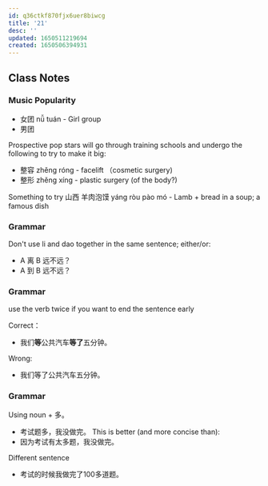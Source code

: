 ```yaml
---
id: q36ctkf870fjx6uer8biwcg
title: '21'
desc: ''
updated: 1650511219694
created: 1650506394931
---
```


## Class Notes

### Music Popularity

- 女团 nǚ tuán - Girl group
- 男团 

Prospective pop stars will go through training schools and undergo the following to try to make it big:
- 整容 zhěng róng - facelift （cosmetic surgery)
- 整形 zhěng xíng - plastic surgery (of the body?)

Something to try 
山西 羊肉泡馍 yáng ròu pào mó - Lamb + bread in a soup; a famous dish


### Grammar

Don't use li and dao together in the same sentence; either/or: 
- A 离 B 远不远？
- A 到 B 远不远？

### Grammar

use the verb twice if you want to end the sentence early

 Correct： 
- 我们**等**公共汽车**等了**五分钟。

Wrong:
- 我们等了公共汽车五分钟。

### Grammar 

Using noun + 多。
- 考试题多，我没做完。
This is better (and more concise than):
- 因为考试有太多题，我没做完。

Different sentence
- 考试的时候我做完了100多道题。